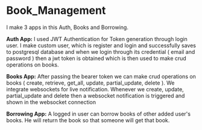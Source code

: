 # Book_Management

I make 3 apps in this Auth, Books and Borrowing.

**Auth App:**
I used JWT Authentication for Token generation through login user.
I make custom user, which is register and login and successfully saves to postgresql database and when we login through its credential ( email and password ) then a jwt token is obtained which is then used to make crud operations on books.

**Books App:**
After passing the  bearer token we can make crud operations on books ( create, retrieve, get_all, update, partial_update, delete ). 
We integrate websockets for live notification.
Whenever we create, update, partial_update and delete then a websocket notification is triggered and shown in the websocket connection

**Borrowing App:**
A logged in user can borrow books of other added user's books. He will return the book so that someone will get that book.
